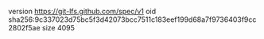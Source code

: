 version https://git-lfs.github.com/spec/v1
oid sha256:9c337023d75bc5f3d42073bcc7511c183eef199d68a7f9736403f9cc2802f5ae
size 4095
